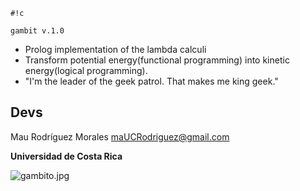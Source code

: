 ```
#!c

gambit v.1.0
```

* Prolog implementation of the lambda calculi
* Transform potential energy(functional programming) into kinetic energy(logical programming).
* "I'm the leader of the geek patrol. That makes me king geek."

## **Devs** ##

Mau Rodríguez Morales maUCRodriguez@gmail.com

**Universidad de Costa Rica**

![gambito.jpg](https://bitbucket.org/repo/ApKbKL/images/3257239948-gambito.jpg)